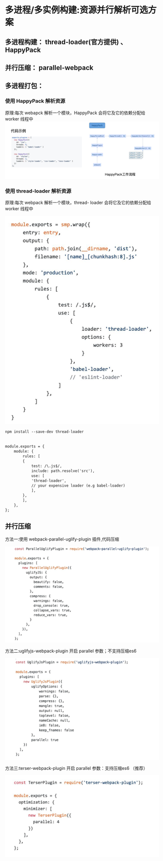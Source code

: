# 多进程/多实例构建:资源并行解析可选方案

## 多进程构建： thread-loader(官方提供) 、  HappyPack
## 并行压缩：   parallel-webpack 
 

## 多进程打包：

### 使用 HappyPack 解析资源

原理:每次 webapck 解析一个模块，HappyPack 会将它及它的依赖分配给 worker 线程中
![img](../allImg/webpack-happyPack.png)

### 使用 thread-loader 解析资源

原理:每次 webpack 解析一个模块，thread- loader 会将它及它的依赖分配给 worker 线程中

![img](../allImg/webpack-thread-loader.png)

    npm install --save-dev thread-loader


    module.exports = {
        module: {
            rules: [
            {
                test: /\.js$/,
                include: path.resolve('src'),
                use: [
                'thread-loader',
                // your expensive loader (e.g babel-loader)
                ],
            },
            ],
        },
    };

##  并行压缩

方法一:使用 webpack-parallel-uglify-plugin 插件,代码压缩

![img](../allImg/webpack-parallel-uglify.png)



方法二:uglifyjs-webpack-plugin 开启 parallel 参数；不支持压缩es6

![img](../allImg/webpack-uglifyjs.png)


方法三:terser-webpack-plugin 开启 parallel 参数：支持压缩es6 （推荐）

![img](../allImg/webpack-terser-webpack.png)